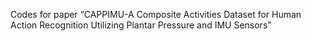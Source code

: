 Codes for paper “CAPPIMU-A Composite Activities Dataset for Human Action Recognition Utilizing Plantar Pressure and IMU Sensors”